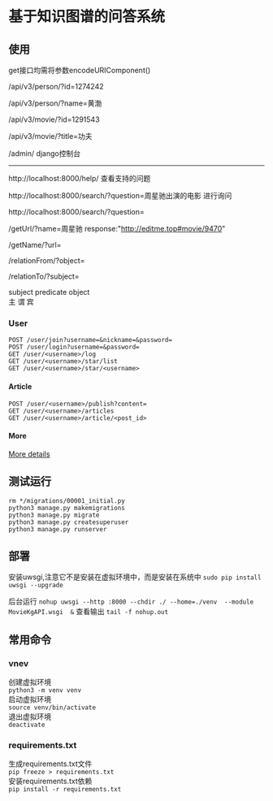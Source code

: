 
# 基于知识图谱的问答系统

## 使用

get接口均需将参数encodeURIComponent()

/api/v3/person/?id=1274242

/api/v3/person/?name=黄渤

/api/v3/movie/?id=1291543

/api/v3/movie/?title=功夫

/admin/  django控制台

------

http://localhost:8000/help/  查看支持的问题

http://localhost:8000/search/?question=周星驰出演的电影  进行询问

http://localhost:8000/search/?question=

/getUrl/?name=周星驰   response:"http://editme.top#movie/9470"

/getName/?url=

/relationFrom/?object=

/relationTo/?subject=

subject predicate object  
主      谓         宾

### User

```plain
POST /user/join?username=&nickname=&password=
POST /user/login?username=&password=
GET /user/<username>/log
GET /user/<username>/star/list
GET /user/<username>/star/<username>
```

#### Article

```plain
POST /user/<username>/publish?content=
GET /user/<username>/articles
GET /user/<username>/article/<post_id>
```

#### More

[More details](users/requests.http)

## 测试运行

```
rm */migrations/00001_initial.py
python3 manage.py makemigrations
python3 manage.py migrate
python3 manage.py createsuperuser
python3 manage.py runserver
```


## 部署

安装uwsgi,注意它不是安装在虚拟环境中，而是安装在系统中
`sudo pip install uwsgi --upgrade`

后台运行
`nohup uwsgi --http :8000 --chdir ./ --home=./venv  --module MovieKgAPI.wsgi  &`
查看输出
`tail -f nohup.out`

## 常用命令

### vnev

创建虚拟环境  
`python3 -m venv venv`  
启动虚拟环境  
`source venv/bin/activate`  
退出虚拟环境  
`deactivate`


### requirements.txt

生成requirements.txt文件  
`pip freeze > requirements.txt`  
安装requirements.txt依赖  
`pip install -r requirements.txt`  
